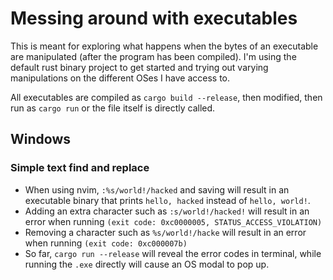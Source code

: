 # Messing around with executables

This is meant for exploring what happens when the bytes of an executable are manipulated (after the program has been compiled).
I'm using the default rust binary project to get started and trying out varying manipulations on the different OSes I have access to.

All executables are compiled as `cargo build --release`, then modified, then run as `cargo run` or the file itself is directly called.

## Windows

### Simple text find and replace
- When using nvim, `:%s/world!/hacked` and saving will result in an executable binary that prints `hello, hacked` instead of `hello, world!`.
- Adding an extra character such as `:s/world!/hacked!` will result in an error when running `(exit code: 0xc0000005, STATUS_ACCESS_VIOLATION)`
- Removing a character such as `%s/world!/hacke` will result in an error when running `(exit code: 0xc000007b)`
- So far, `cargo run --release` will reveal the error codes in terminal, while running the `.exe` directly will cause an OS modal to pop up.
